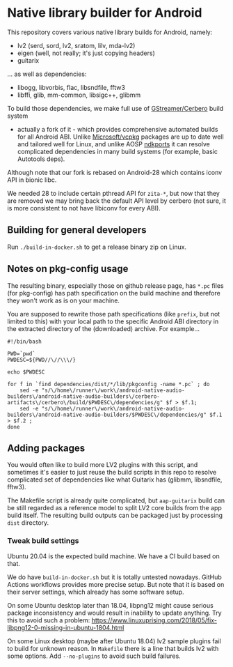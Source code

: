 # Native library builder for Android

This repository covers various native library builds for Android, namely:

- lv2 (serd, sord, lv2, sratom, lilv, mda-lv2)
- eigen (well, not really; it's just copying headers)
- guitarix

... as well as dependencies:

- libogg, libvorbis, flac, libsndfile, fftw3
- libffi, glib, mm-common, libsigc++, glibmm

To build those dependencies, we make full use of 
[GStreamer/Cerbero](https://github.com/GStreamer/cerbero) build system
 - actually a fork of it - which provides comprehensive automated builds
for all Android ABI.
Unlike [Microsoft/vcpkg](https://github.com/microsoft/vcpkg/) packages
are up to date well and tailored well for Linux, and unlike AOSP 
[ndkports](https://android.googlesource.com/platform/tools/ndkports/)
it can resolve complicated dependencies in many build systems
(for example, basic Autotools deps).

Although note that our fork is rebased on Android-28 which contains
iconv API in bionic libc.

We needed 28 to include certain pthread API for `zita-*`, but now that
they are removed we may bring back the default API level by cerbero
(not sure, it is more consistent to not have libiconv for every ABI).

## Building for general developers

Run `./build-in-docker.sh` to get a release binary zip on Linux.

## Notes on pkg-config usage

The resulting binary, especially those on github release page, has `*.pc` files (for pkg-config) has path specification on the build machine and therefore they won't work as is on your machine.

You are supposed to rewrite those path specifications (like `prefix`, but not limited to this) with your local path to the specific Android ABI directory in the extracted directory of the (downloaded) archive. For example...

```
#!/bin/bash

PWD=`pwd`
PWDESC=${PWD//\//\\\/}

echo $PWDESC

for f in `find dependencies/dist/*/lib/pkgconfig -name *.pc` ; do
	sed -e "s/\/home\/runner\/work\/android-native-audio-builders\/android-native-audio-builders\/cerbero-artifacts\/cerbero\/build/$PWDESC\/dependencies/g" $f > $f.1;
	sed -e "s/\/home\/runner\/work\/android-native-audio-builders\/android-native-audio-builders/$PWDESC\/dependencies/g" $f.1 > $f.2 ;
done
```

## Adding packages

You would often like to build more LV2 plugins with this script, and
sometimes it's easier to just reuse the build scripts in this repo to
resolve complicated set of dependencies like what Guitarix has (glibmm,
libsndfile, fftw3).

The Makefile script is already quite complicated, but `aap-guitarix` build
can be still regarded as a reference model to split LV2 core builds from
the app build itself. The resulting build outputs can be packaged just by
processing `dist` directory.

### Tweak build settings

Ubuntu 20.04 is the expected build machine. We have a CI build based on that.

We do have `build-in-docker.sh` but it is totally untested nowadays. GitHub
Actions workflows provides more precise setup. But note that it is based on
their server settings, which already has some software setup.

On some Ubuntu desktop later than 18.04, libpng12 might cause serious
package inconsistency and would result in inability to update anything.
Try this to avoid such a problem: https://www.linuxuprising.com/2018/05/fix-libpng12-0-missing-in-ubuntu-1804.html

On some Linux desktop (maybe after Ubuntu 18.04) lv2 sample plugins fail
to build for unknown reason.
In `Makefile` there is a line that builds lv2 with some options.
Add `--no-plugins` to avoid such build failures.

